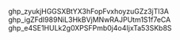 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
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
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
